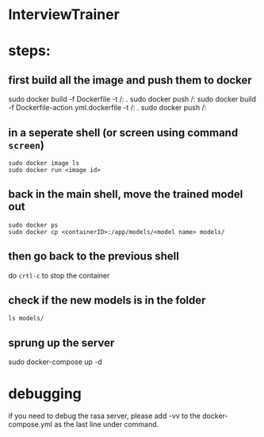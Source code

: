 # InterviewTrainer


# steps:

## first build all the image and push them to docker

sudo docker build -f Dockerfile -t <accountname>/<rasa repo name>:<tag>  .
sudo docker push <accountname>/<rasa repo name>:<tag>
sudo docker build -f Dockerfile-action.yml.dockerfile -t <accountname>/<rasa action repo name>:<tag>  .
sudo docker push <accountname>/<rasa action repo name>:<tag>

## in a seperate shell (or screen using command `screen`)
```
sudo docker image ls
sudo docker run <image id>

```
## back in the main shell, move the trained model out
```
sudo docker ps
sudo docker cp <containerID>:/app/models/<model name> models/
```

## then go back to the previous shell 
do `crtl-c` to stop the container

## check if the new models is in the folder
```
ls models/
```

## sprung up the server
sudo docker-compose up -d


# debugging
if you need to debug the rasa server, please add -vv to the docker-compose.yml as the last line under command. 